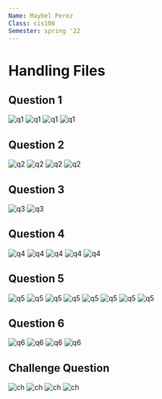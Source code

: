 ```yaml
---
Name: Maybel Perez
Class: cis106
Semester: spring '22
---
```


# Handling Files

## Question 1
![q1](q1.1.png)
![q1](q1.2.png)
![q1](q1.3.png)
![q1](q1.4.png)
<br>

## Question 2
![q2](q2.1.png)
![q2](q2.2.png)
![q2](q2.3.png)
![q2](q2.4.png)
<br>

## Question 3
![q3](q3.1.png)
![q3](q3.2.png)
<br>

## Question 4
![q4](q4.1.png)
![q4](q4.2.png)
![q4](q4.3.png)
![q4](q4.4.png)
![q4](q4.5.png)
<br>

## Question 5
![q5](q5.1.png)
![q5](q5.2.png)
![q5](q5.3.png)
![q5](q5.4.png)
![q5](q5.5.png)
![q5](q5.6.png)
![q5](q5.7.png)
![q5](q5.8.png)
<br>

## Question 6
![q6](q6.1.png)
![q6](q6.2.png)
![q6](q6.3.png)
![q6](q6.4.png)
<br>

## Challenge Question
![ch](ch1.1.png)
![ch](ch1.2.png)
![ch](ch1.3.png)
![ch](ch1.4.png)